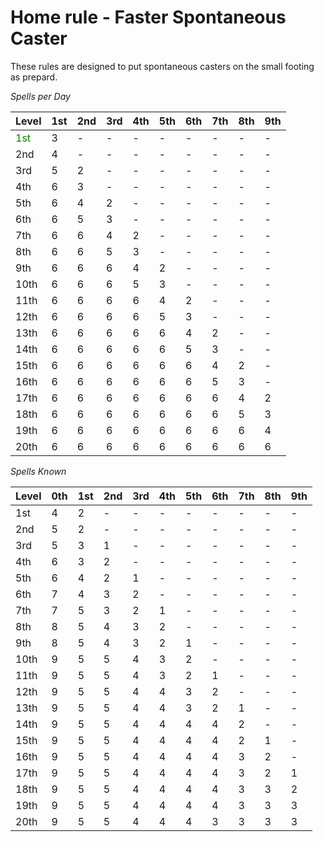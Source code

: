 # Home rule - Faster Spontaneous Caster 
These rules are designed to put spontaneous casters on the small footing as prepard. 

*Spells per Day*

| Level | 1st | 2nd | 3rd | 4th | 5th | 6th | 7th | 8th | 9th |
|---|---|---|---|---|---|---|---|---|---|
| <span style="color:green"> 1st </span> | 3 | - | - | - | - | - | - | - | - |
| 2nd | 4 | - | - | - | - | - | - | - | - |
| 3rd | 5 | 2 | - | - | - | - | - | - | - |
| 4th | 6 | 3 | - | - | - | - | - | - | - |
| 5th | 6 | 4 | 2 | - | - | - | - | - | - |
| 6th | 6 | 5 | 3 | - | - | - | - | - | - |
| 7th | 6 | 6 | 4 | 2 | - | - | - | - | - |
| 8th | 6 | 6 | 5 | 3 | - | - | - | - | - |
| 9th | 6 | 6 | 6 | 4 | 2 | - | - | - | - |
| 10th | 6 | 6 | 6 | 5 | 3 | - | - | - | - |
| 11th | 6 | 6 | 6 | 6 | 4 | 2 | - | - | - |
| 12th | 6 | 6 | 6 | 6 | 5 | 3 | - | - | - |
| 13th | 6 | 6 | 6 | 6 | 6 | 4 | 2 | - | - |
| 14th | 6 | 6 | 6 | 6 | 6 | 5 | 3 | - | - |
| 15th | 6 | 6 | 6 | 6 | 6 | 6 | 4 | 2 | - |
| 16th | 6 | 6 | 6 | 6 | 6 | 6 | 5 | 3 | - |
| 17th | 6 | 6 | 6 | 6 | 6 | 6 | 6 | 4 | 2 |
| 18th | 6 | 6 | 6 | 6 | 6 | 6 | 6 | 5 | 3 |
| 19th | 6 | 6 | 6 | 6 | 6 | 6 | 6 | 6 | 4 |
| 20th | 6 | 6 | 6 | 6 | 6 | 6 | 6 | 6 | 6 |

*Spells Known*

| Level | 0th | 1st | 2nd | 3rd | 4th | 5th | 6th | 7th | 8th | 9th |
|---|---|---|---|---|---|---|---|---|---|---|
| 1st | 4 | 2 | - | - | - | - | - | - | - | - |
| 2nd | 5 | 2 | - | - | - | - | - | - | - | - |
| 3rd | 5 | 3 | 1 | - | - | - | - | - | - | - |
| 4th | 6 | 3 | 2 | - | - | - | - | - | - | - |
| 5th | 6 | 4 | 2 | 1 | - | - | - | - | - | - |
| 6th | 7 | 4 | 3 | 2 | - | - | - | - | - | - |
| 7th | 7 | 5 | 3 | 2 | 1 | - | - | - | - | - |
| 8th | 8 | 5 | 4 | 3 | 2 | - | - | - | - | - |
| 9th | 8 | 5 | 4 | 3 | 2 | 1 | - | - | - | - |
| 10th | 9 | 5 | 5 | 4 | 3 | 2 | - | - | - | - |
| 11th | 9 | 5 | 5 | 4 | 3 | 2 | 1 | - | - | - |
| 12th | 9 | 5 | 5 | 4 | 4 | 3 | 2 | - | - | - |
| 13th | 9 | 5 | 5 | 4 | 4 | 3 | 2 | 1 | - | - |
| 14th | 9 | 5 | 5 | 4 | 4 | 4 | 4 | 2 | - | - |
| 15th | 9 | 5 | 5 | 4 | 4 | 4 | 4 | 2 | 1 | - |
| 16th | 9 | 5 | 5 | 4 | 4 | 4 | 4 | 3 | 2 | - |
| 17th | 9 | 5 | 5 | 4 | 4 | 4 | 4 | 3 | 2 | 1 |
| 18th | 9 | 5 | 5 | 4 | 4 | 4 | 4 | 3 | 3 | 2 |
| 19th | 9 | 5 | 5 | 4 | 4 | 4 | 4 | 3 | 3 | 3 |
| 20th | 9 | 5 | 5 | 4 | 4 | 4 | 3 | 3 | 3 | 3 |
